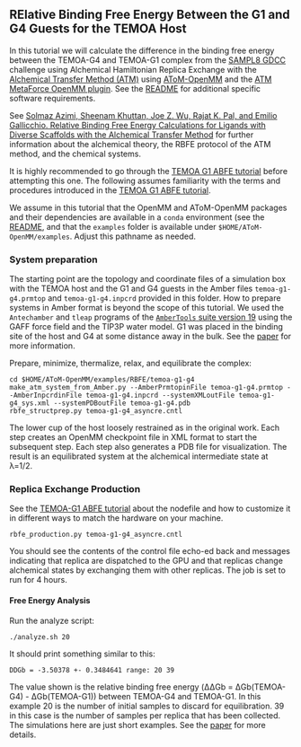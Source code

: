 RElative Binding Free Energy Between the G1 and G4 Guests for the TEMOA Host
---------------------------------------------------------------------------

In this tutorial we will calculate the difference in the binding free energy between the TEMOA-G4 and TEMOA-G1 complex from the [SAMPL8 GDCC](https://github.com/samplchallenges/SAMPL8/tree/master/host_guest/GDCC) challenge using Alchemical Hamiltonian Replica Exchange with the [Alchemical Transfer Method (ATM)](https://pubs.acs.org/doi/10.1021/acs.jctc.1c00266) using [AToM-OpenMM](https://github.com/Gallicchio-Lab/AToM-OpenMM) and the [ATM MetaForce OpenMM plugin](https://github.com/Gallicchio-Lab/openmm-atmmetaforce-plugin). See the [README](https://github.com/Gallicchio-Lab/AToM-OpenMM/blob/master/examples/ABFE/temoa-g1/README.md) for additional specific software requirements.

See [Solmaz Azimi, Sheenam Khuttan, Joe Z. Wu, Rajat K. Pal, and Emilio  Gallicchio. Relative Binding Free Energy Calculations for Ligands with Diverse Scaffolds with the Alchemical Transfer Method](https://pubs.acs.org/doi/10.1021/acs.jcim.1c01129) for further information about the alchemical theory, the RBFE protocol of the ATM method, and the chemical systems.

It is highly recommended to go through the [TEMOA G1 ABFE tutorial](https://github.com/Gallicchio-Lab/AToM-OpenMM/tree/master/examples/ABFE/temoa-g1) before attempting this one. The following assumes familiarity with the terms and procedures introduced in the [TEMOA G1 ABFE tutorial](https://github.com/Gallicchio-Lab/AToM-OpenMM/tree/master/examples/ABFE/temoa-g1).

We assume in this tutorial that the OpenMM and AToM-OpenMM packages and their dependencies are available in a `conda` environment (see the [README](../../../README.md), and that the `examples` folder is available under `$HOME/AToM-OpenMM/examples`. Adjust this pathname as needed.

### System preparation

The starting point are the topology and coordinate files of a simulation box with the TEMOA host and the G1 and G4 guests in the Amber files `temoa-g1-g4.prmtop` and `temoa-g1-g4.inpcrd` provided in this folder. How to prepare systems in Amber format is beyond the scope of this tutorial. We used the `Antechamber` and `tleap` programs of the [`AmberTools` suite version 19](https://ambermd.org/) using the GAFF force field and the TIP3P water model. G1 was placed in the binding site of the host and G4 at some distance away in the bulk. See the [paper](https://pubs.acs.org/doi/10.1021/acs.jcim.1c01129) for more information.

Prepare, minimize, thermalize, relax, and equilibrate the complex:
```
cd $HOME/AToM-OpenMM/examples/RBFE/temoa-g1-g4
make_atm_system_from_Amber.py --AmberPrmtopinFile temoa-g1-g4.prmtop --AmberInpcrdinFile temoa-g1-g4.inpcrd --systemXMLoutFile temoa-g1-g4_sys.xml --systemPDBoutFile temoa-g1-g4.pdb
rbfe_structprep.py temoa-g1-g4_asyncre.cntl
```
The lower cup of the host loosely restrained as in the original work. Each step creates an OpenMM checkpoint file in XML format to start the subsequent step. Each step also generates a PDB file for visualization. The result is an equilibrated system at the alchemical intermediate state at λ=1/2.

### Replica Exchange Production

See the [TEMOA-G1 ABFE tutorial](https://github.com/Gallicchio-Lab/AToM-OpenMM/tree/master/examples/ABFE/temoa-g1) about the nodefile and how to customize it in different ways to match the hardware on your machine.

```
rbfe_production.py temoa-g1-g4_asyncre.cntl
```

You should see the contents of the control file echo-ed back and messages indicating that replica are dispatched to the GPU and that replicas change alchemical states by exchanging them with other replicas. The job is set to run for 4 hours.

#### Free Energy Analysis

Run the analyze script:
```
./analyze.sh 20
```
It should print something similar to this:
```
DDGb = -3.50378 +- 0.3484641 range: 20 39
```
The value shown is the relative binding free energy (ΔΔGb = ΔGb(TEMOA-G4) - ΔGb(TEMOA-G1)) between TEMOA-G4 and TEMOA-G1. In this example 20 is the number of initial samples to discard for equilibration. 39 in this case is the number of samples per replica that has been collected. The simulations here are just short examples. See the [paper](https://pubs.acs.org/doi/10.1021/acs.jcim.1c01129) for more details.
